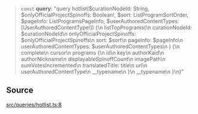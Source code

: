 > `const` **query**: "query hotlist($curationNodeId: String, $onlyOfficialProjectSpinoffs: Boolean!, $sort: ListProgramSortOrder, $pageInfo: ListProgramsPageInfo, $userAuthoredContentTypes: \[UserAuthoredContentType!\]) \{\n  listTopPrograms(\n    curationNodeId: $curationNodeId\n    onlyOfficialProjectSpinoffs: $onlyOfficialProjectSpinoffs\n    sort: $sort\n    pageInfo: $pageInfo\n    userAuthoredContentTypes: $userAuthoredContentTypes\n  ) \{\n    complete\n    cursor\n    programs \{\n      id\n      key\n      authorKaid\n      authorNickname\n      displayableSpinoffCount\n      imagePath\n      sumVotesIncremented\n      translatedTitle: title\n      url\n      userAuthoredContentType\n      \_\_typename\n    \}\n    \_\_typename\n  \}\n\}"

## Source

[src/queries/hotlist.ts:8](https://github.com/bhavjitChauhan/khan-api/blob/214cc6672777162cd3ec638a3ad3a22f7fe37e04/src/queries/hotlist.ts#L8)
